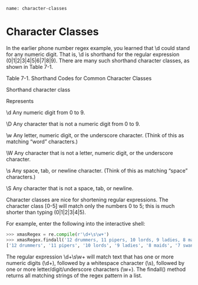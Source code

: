 ```ngMeta
name: character-classes
```
# Character Classes
In the earlier phone number regex example, you learned that \d could stand for any numeric digit. That is, \d is shorthand for the regular expression (0|1|2|3|4|5|6|7|8|9). There are many such shorthand character classes, as shown in Table 7-1.

Table 7-1. Shorthand Codes for Common Character Classes

Shorthand character class

Represents

\d 		Any numeric digit from 0 to 9.

\D 		Any character that is not a numeric digit from 0 to 9.

\w      Any letter, numeric digit, or the underscore character. (Think of this as matching “word” characters.)

\W      Any character that is not a letter, numeric digit, or the underscore character.

\s      Any space, tab, or newline character. (Think of this as matching “space” characters.)

\S      Any character that is not a space, tab, or newline.

Character classes are nice for shortening regular expressions. The character class [0-5] will match only the numbers 0 to 5; this is much shorter than typing (0|1|2|3|4|5).

For example, enter the following into the interactive shell:

```python
>>> xmasRegex = re.compile(r'\d+\s\w+')
>>> xmasRegex.findall('12 drummers, 11 pipers, 10 lords, 9 ladies, 8 maids, 7swans, 6 geese, 5 rings, 4 birds, 3 hens, 2 doves, 1 partridge')
['12 drummers', '11 pipers', '10 lords', '9 ladies', '8 maids', '7 swans', '6geese', '5 rings', '4 birds', '3 hens', '2 doves', '1 partridge']
```
The regular expression \d+\s\w+ will match text that has one or more numeric digits (\d+), followed by a whitespace character (\s), followed by one or more letter/digit/underscore characters (\w+). The findall() method returns all matching strings of the regex pattern in a list.

